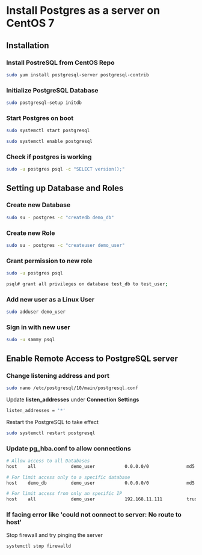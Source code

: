 # Install Postgres as a server on CentOS 7

## Installation

### Install PostreSQL from CentOS Repo
```bash
sudo yum install postgresql-server postgresql-contrib
```
### Initialize PostgreSQL Database 
```bash
sudo postgresql-setup initdb
```
### Start Postgres on boot
```bash
sudo systemctl start postgresql
```
```bash
sudo systemctl enable postgresql
```
### Check if postgres is working
```bash
sudo -u postgres psql -c "SELECT version();"
```

## Setting up Database and Roles

### Create new Database
```bash
sudo su - postgres -c "createdb demo_db"
```
### Create new Role
```bash
sudo su - postgres -c "createuser demo_user"
```
### Grant permission to new role
```bash
sudo -u postgres psql
```
```bash
psql# grant all privileges on database test_db to test_user;
```
### Add new user as a Linux User
```bash
sudo adduser demo_user
```
### Sign in with new user
```bash
sudo -u sammy psql
```

## Enable Remote Access to PostgreSQL server

### Change listening address and port
```bash
sudo nano /etc/postgresql/10/main/postgresql.conf
```

Update **listen_addresses** under **Connection Settings**
```bash
listen_addresses = '*'   
```

Restart the PostgreSQL to take effect
```bash
sudo systemctl restart postgresql
```

### Update **pg_hba.conf** to allow connections
```bash
# Allow access to all Databases
host    all             demo_user           0.0.0.0/0              md5

# For limit access only to a specific database
host    demo_db         demo_user           0.0.0.0/0              md5

# For limit access from only an specific IP
host    all             demo_user           192.168.11.111         trust
```

### If facing error like 'could not connect to server: No route to host'
Stop firewall and try pinging the server
```bash
systemctl stop firewalld
```
